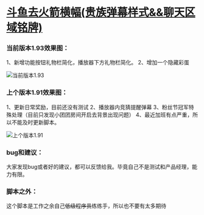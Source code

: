 # [斗鱼去火箭横幅(贵族弹幕样式&&聊天区域铭牌)](https://greasyfork.org/zh-CN/scripts/381934-%E6%96%97%E9%B1%BC%E5%8E%BB%E7%81%AB%E7%AE%AD%E6%A8%AA%E5%B9%85)

### 当前版本1.93效果图：

1、新增功能按钮礼物栏简化，播放器下方礼物栏简化。
2、增加一个隐藏彩蛋

![当前版本1.93](https://wah0713.github.io/myTampermonkey/image/douyu1.93.png)

### 上个版本1.91效果图：

1、更新日常奖励，目前还没有测试
2、播放器内竞猜提醒弹幕
3、粉丝节冠军特殊处理（目前只发现小团团房间开启去背景出现问题）
4、最近加班有点严重，所以不能及时更新脚本。

![上个版本1.91](https://wah0713.github.io/myTampermonkey/image/douyu1.91.png)

### bug和建议：

大家发现bug或者好的建议，都可以反馈给我。毕竟自己不是测试和产品经理，能力有限。

### 脚本之外：

这个脚本是工作之余自己<del>低级程序员</del>练练手，所以也不要有太多期待
